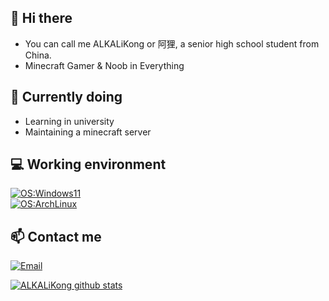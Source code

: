 ## 👋 Hi there

- You can call me ALKALiKong or 阿狸, a senior high school student from China.
- Minecraft Gamer & Noob in Everything

## 🤔 Currently doing

- Learning in university
- Maintaining a minecraft server 

## 💻 Working environment
[![OS:Windows11](https://img.shields.io/badge/OS-Windows11-blue?style=flat-square&logo=microsoft)](https://www.microsoft.com)<br>
[![OS:ArchLinux](https://img.shields.io/badge/OS-Arch-blue?style=flat-square&logo=archlinux)](https://archlinux.org/)<br>

## 📫 Contact me
[![Email](https://img.shields.io/badge/Email-alikongalk%40gmail.com-red?style=flat-square&logo=gmail)](mailto:alikongalk@gmail.com)

[![ALKALiKong github stats](https://github-readme-stats.vercel.app/api?username=ALKALiKong233&hide=issues&show_icons=true&include_all_commits=true&theme=dracula)](https://github.com/ALKALiKong233)
